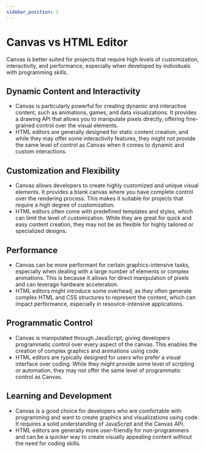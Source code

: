 ```yaml
---
sidebar_position: 1
---
```


# Canvas vs HTML Editor

Canvas is better suited for projects that require high levels of customization, interactivity, and performance, especially when developed by individuals with programming skills.

## Dynamic Content and Interactivity

- Canvas is particularly powerful for creating dynamic and interactive content, such as animations, games, and data visualizations. It provides a drawing API that allows you to manipulate pixels directly, offering fine-grained control over the visual elements.
- HTML editors are generally designed for static content creation, and while they may offer some interactivity features, they might not provide the same level of control as Canvas when it comes to dynamic and custom interactions.

## Customization and Flexibility

- Canvas allows developers to create highly customized and unique visual elements. It provides a blank canvas where you have complete control over the rendering process. This makes it suitable for projects that require a high degree of customization.
- HTML editors often come with predefined templates and styles, which can limit the level of customization. While they are great for quick and easy content creation, they may not be as flexible for highly tailored or specialized designs.

## Performance

- Canvas can be more performant for certain graphics-intensive tasks, especially when dealing with a large number of elements or complex animations. This is because it allows for direct manipulation of pixels and can leverage hardware acceleration.
- HTML editors might introduce some overhead, as they often generate complex HTML and CSS structures to represent the content, which can impact performance, especially in resource-intensive applications.

## Programmatic Control

- Canvas is manipulated through JavaScript, giving developers programmatic control over every aspect of the canvas. This enables the creation of complex graphics and animations using code.
- HTML editors are typically designed for users who prefer a visual interface over coding. While they might provide some level of scripting or automation, they may not offer the same level of programmatic control as Canvas.

## Learning and Development

- Canvas is a good choice for developers who are comfortable with programming and want to create graphics and visualizations using code. It requires a solid understanding of JavaScript and the Canvas API.
- HTML editors are generally more user-friendly for non-programmers and can be a quicker way to create visually appealing content without the need for coding skills.
